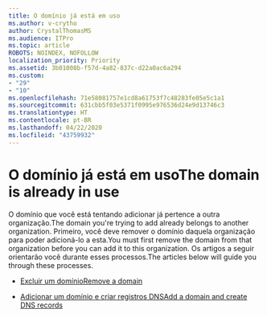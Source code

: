 ```yaml
---
title: O domínio já está em uso
ms.author: v-crytho
author: CrystalThomasMS
ms.audience: ITPro
ms.topic: article
ROBOTS: NOINDEX, NOFOLLOW
localization_priority: Priority
ms.assetid: 3b01008b-f57d-4a82-837c-d22a0ac6a294
ms.custom:
- "29"
- "10"
ms.openlocfilehash: 71e58081757e1cd8a61753f7c48283fe05e5c1a1
ms.sourcegitcommit: 631cbb5f03e5371f0995e976536d24e9d13746c3
ms.translationtype: HT
ms.contentlocale: pt-BR
ms.lasthandoff: 04/22/2020
ms.locfileid: "43759932"
---
```

# <a name="the-domain-is-already-in-use"></a><span data-ttu-id="205b8-102">O domínio já está em uso</span><span class="sxs-lookup"><span data-stu-id="205b8-102">The domain is already in use</span></span>

<span data-ttu-id="205b8-103">O domínio que você está tentando adicionar já pertence a outra organização.</span><span class="sxs-lookup"><span data-stu-id="205b8-103">The domain you're trying to add already belongs to another organization.</span></span> <span data-ttu-id="205b8-104">Primeiro, você deve remover o domínio daquela organização para poder adicioná-lo a esta.</span><span class="sxs-lookup"><span data-stu-id="205b8-104">You must first remove the domain from that organization before you can add it to this organization.</span></span> <span data-ttu-id="205b8-105">Os artigos a seguir orientarão você durante esses processos.</span><span class="sxs-lookup"><span data-stu-id="205b8-105">The articles below will guide you through these processes.</span></span>
  
- [<span data-ttu-id="205b8-106">Excluir um domínio</span><span class="sxs-lookup"><span data-stu-id="205b8-106">Remove a domain</span></span>](https://docs.microsoft.com/office365/admin/get-help-with-domains/remove-a-domain)

- [<span data-ttu-id="205b8-107">Adicionar um domínio e criar registros DNS</span><span class="sxs-lookup"><span data-stu-id="205b8-107">Add a domain and create DNS records</span></span>](https://docs.microsoft.com/office365/admin/get-help-with-domains/create-dns-records-at-any-dns-hosting-provider)
